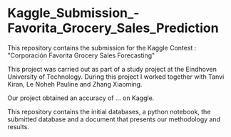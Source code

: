 # Kaggle_Submission_-Favorita_Grocery_Sales_Prediction

This repository contains the submission for the Kaggle Contest : "Corporación Favorita Grocery Sales Forecasting"

This project was carried out as part of a study project at the Eindhoven University of Technology. 
During this project I worked together with Tanvi Kiran, Le Noheh Pauline and Zhang Xiaoming.

Our project obtained an accuracy of ... on Kaggle.

This repository contains the initial databases, a python notebook, the submitted database and a document that presents our methodology and results.
